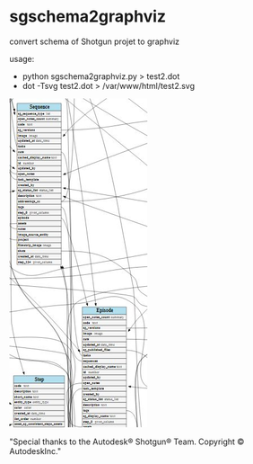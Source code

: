 # sgschema2graphviz
convert schema of Shotgun projet to graphviz

usage:

* python sgschema2graphviz.py > test2.dot
* dot -Tsvg test2.dot >  /var/www/html/test2.svg


![Result](/schemasg.jpg)


"Special thanks to the Autodesk® Shotgun® Team. Copyright © AutodeskInc."

